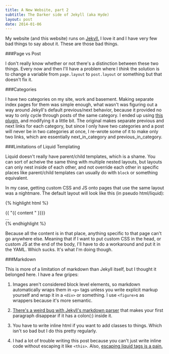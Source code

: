 ```yaml
---
title: A New Website, part 2
subtitle: The Darker side of Jekyll (aka Hyde)
layout: post
date: 2014-01-06
---
```


My website (and this website) runs on [Jekyll.]() I love it and I have very few bad things to say about it. These are those bad things.

###Page vs Post

I don't really know whether or not there's a distinction between these two things. Every now and then I'll have a problem where I *think* the solution is to change a variable from `page.layout` to `post.layout` or something but that doesn't fix it.

###Categories

I have two categories on my site, work and basement. Making separate index pages for them was simple enough, what wasn't was figuring out a way around Jekyll's default previous/next behavior, because it provided no way to only cycle through posts of the same category. I ended up using [this plugin](), and modifying it a little bit. The original makes separate previous and next links for each category, but since I only have two categories and a post will never be in two categories at once, I re-wrote some of it to make only two links, which are essentially next\_in\_category and previous\_in\_category.

###Limitations of Liquid Templating

Liquid doesn't really have parent/child templates, which is a shame. You can sort of acheive the same thing with multiple nested layouts, but layouts can only nest inside of each other, and not override each other in specific places like parent/child templates can usually do with `block` or something equivalent. 

In my case, getting custom CSS and JS onto pages that use the same layout was a nightmare. The default layout will look like this (in pseudo html/liquid):

{% highlight html %}
<head></head>
<body>
    {{ "{{ content " }}}}
    <footer>...</footer>
</body>
{% endhighlight %}

Because all the content is in that place, anything specific to that page can't go anywhere else. Meaning that if I want to put custom CSS in the head, or custom JS at the end of the body, I'll have to do a workaround and put it in the YAML. Which sucks. It's what I'm doing though.

###Markdown

This is more of a limitation of markdown than Jekyll itself, but I thought it belonged here. I have a few gripes:

1. Images aren't considered block level elements, so markdown automatically wraps them in `<p>` tags unless you write explicit markup yourself and wrap it in a `<div>` or something. I use `<figure>`s as wrappers because it's more semantic.

2. [There's a weird bug with Jekyll's markdown parser](https://github.com/jekyll/jekyll/issues/1236) that makes your first paragraph disappear if it has a colon(:) inside it.

3. You have to write inline html if you want to add classes to things. Which isn't so bad but I do this pretty regularly.

4. I had a lot of trouble writing this post because you can't just write inline code without escaping it like `<this>`. Also, [escaping liquid tags is a pain.](http://stackoverflow.com/questions/3426182/how-to-escape-liquid-template-tags)
